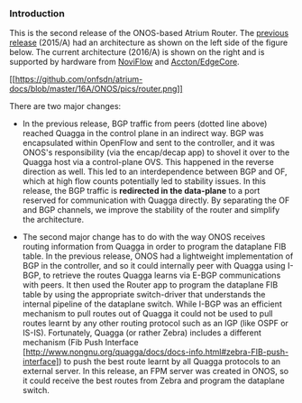 ### Introduction

This is the second release of the ONOS-based Atrium Router. The [previous release](https://github.com/onfsdn/atrium-docs/wiki/Introduction-(15A)#atrium-release-2015a) (2015/A) had an architecture as shown on the left side of the figure below. The current architecture (2016/A) is shown on the right and is supported by hardware from [NoviFlow](http://noviflow.com/products/noviswitch/) and [Accton/EdgeCore](http://www.edge-core.com/prodcat.asp?c=1).

[[https://github.com/onfsdn/atrium-docs/blob/master/16A/ONOS/pics/router.png]]

There are two major changes:
* In the previous release, BGP traffic from peers (dotted line above) reached Quagga in the control plane in an indirect way. BGP was encapsulated within OpenFlow and sent to the controller, and it was ONOS's responsibility (via the encap/decap app) to shovel it over to the Quagga host via a control-plane OVS. This happened in the reverse direction as well. This led to an interdependence between BGP and OF, which at high flow counts potentially led to stability issues. In this release, the BGP traffic is **redirected in the data-plane** to a port reserved for communication with Quagga directly. By separating the OF and BGP channels, we improve the stability of the router and simplify the architecture.

* The second major change has to do with the way ONOS receives routing information from Quagga in order to program the dataplane FIB table. In the previous release, ONOS had a lightweight implementation of BGP in the controller, and so it could internally peer with Quagga using I-BGP, to retrieve the routes Quagga learns via E-BGP communications with peers. It then used the Router app to program the dataplane FIB table by using the appropriate switch-driver that understands the internal pipeline of the dataplane switch. While I-BGP was an efficient mechanism to pull routes out of Quagga it could not be used to pull routes learnt by any other routing protocol such as an IGP (like OSPF or IS-IS). Fortunately, Quagga (or rather Zebra) includes a different mechanism (Fib Push Interface [http://www.nongnu.org/quagga/docs/docs-info.html#zebra-FIB-push-interface]) to push the best route learnt by all Quagga protocols to an external server. In this release, an FPM server was created in ONOS, so it could receive the best routes from Zebra and program the dataplane switch.
